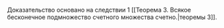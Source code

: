 Доказательство основано на следствии 1 [[Теорема 3. Всякое бесконечное подмножество счетного множества счетно.|теоремы 3]].